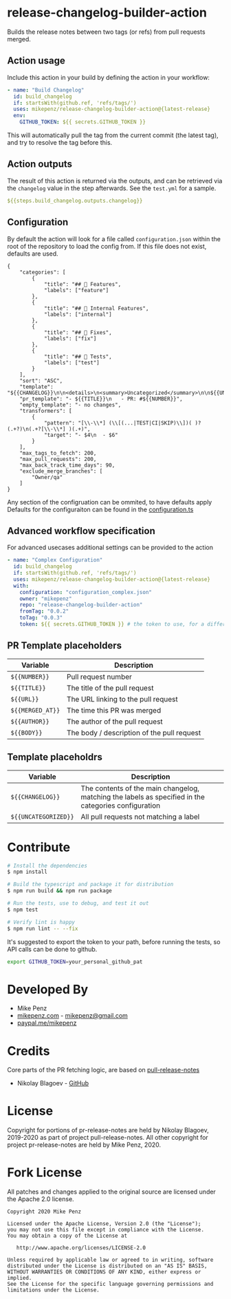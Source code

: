 
# release-changelog-builder-action

Builds the release notes between two tags (or refs) from pull requests merged.

## Action usage

Include this action in your build by defining the action in your workflow:

```yml
- name: "Build Changelog"
  id: build_changelog
  if: startsWith(github.ref, 'refs/tags/')
  uses: mikepenz/release-changelog-builder-action@{latest-release}
  env:
    GITHUB_TOKEN: ${{ secrets.GITHUB_TOKEN }}
```

This will automatically pull the tag from the current commit (the latest tag), and try to resolve the tag before this.

## Action outputs

The result of this action is returned via the outputs, and can be retrieved via the `changelog` value in the step afterwards. See the `test.yml` for a sample.

```yml
${{steps.build_changelog.outputs.changelog}}
```

## Configuration

By default the action will look for a file called `configuration.json` within the root of the repository to load the config from. If this file does not exist, defaults are used.

```
{
    "categories": [
        {
            "title": "## 🚀 Features",
            "labels": ["feature"]
        },
        {
            "title": "## 🦄 Internal Features",
            "labels": ["internal"]
        },
        {
            "title": "## 🐛 Fixes",
            "labels": ["fix"]
        },
        {
            "title": "## 🧪 Tests",
            "labels": ["test"]
        }
    ],
    "sort": "ASC",
    "template": "${{CHANGELOG}}\n\n<details>\n<summary>Uncategorized</summary>\n\n${{UNCATEGORIZED}}\n</details>",
    "pr_template": "- ${{TITLE}}\n   - PR: #${{NUMBER}}",
    "empty_template": "- no changes",
    "transformers": [
        {
            "pattern": "[\\-\\*] (\\[(...|TEST|CI|SKIP)\\])( )?(.+?)\n(.+?[\\-\\*] )(.+)",
            "target": "- $4\n  - $6"
        }
    ],
    "max_tags_to_fetch": 200,
    "max_pull_requests": 200,
    "max_back_track_time_days": 90,
    "exclude_merge_branches": [
        "Owner/qa"
    ]
}
```

Any section of the configruation can be ommited, to have defaults apply
Defaults for the configuraiton can be found in the [configuration.ts](https://github.com/mikepenz/release-changelog-builder-action/blob/develop/src/configuration.ts)


## Advanced workflow specification

For advanced usecases additional settings can be provided to the action

```yml
- name: "Complex Configuration"
  id: build_changelog
  if: startsWith(github.ref, 'refs/tags/')
  uses: mikepenz/release-changelog-builder-action@{latest-release}
  with:
    configuration: "configuration_complex.json"
    owner: "mikepenz"
    repo: "release-changelog-builder-action"
    fromTag: "0.0.2"
    toTag: "0.0.3"
    token: ${{ secrets.GITHUB_TOKEN }} # the token to use, for a different repository a PAT is required (Personal access token)
```

## PR Template placeholders

| Variable  | Description      |
| --------- | -------------------------- |
| `${{NUMBER}}` | Pull request number  |
| `${{TITLE}}`  | The title of the pull request |
| `${{URL}}` | The URL linking to the pull request   |
| `${{MERGED_AT}}`   | The time this PR was merged   |
| `${{AUTHOR}}`    | The author of the pull request |
| `${{BODY}}`    | The body / description of the pull request |

## Template placeholdrs

| Variable  | Description      |
| --------- | -------------------------- |
| `${{CHANGELOG}}` | The contents of the main changelog, matching the labels as specified in the categories configuration  |
| `${{UNCATEGORIZED}}`  | All pull requests not matching a label |


# Contribute

```bash
# Install the dependencies  
$ npm install

# Build the typescript and package it for distribution
$ npm run build && npm run package

# Run the tests, use to debug, and test it out
$ npm test

# Verify lint is happy
$ npm run lint -- --fix
```

It's suggested to export the token to your path, before running the tests, so API calls can be done to github.

```bash
export GITHUB_TOKEN=your_personal_github_pat
```


# Developed By

* Mike Penz
 * [mikepenz.com](http://mikepenz.com) - <mikepenz@gmail.com>
 * [paypal.me/mikepenz](http://paypal.me/mikepenz)

# Credits

Core parts of the PR fetching logic, are based on [pull-release-notes](https://github.com/nblagoev/pull-release-notes)
- Nikolay Blagoev - [GitHub](https://github.com/nblagoev/)

# License

   Copyright for portions of pr-release-notes are held by Nikolay Blagoev, 2019-2020 as part of project pull-release-notes. All other copyright for project pr-release-notes are held by Mike Penz, 2020.

# Fork License

All patches and changes applied to the original source are licensed under the Apache 2.0 license.

    Copyright 2020 Mike Penz

    Licensed under the Apache License, Version 2.0 (the "License");
    you may not use this file except in compliance with the License.
    You may obtain a copy of the License at

       http://www.apache.org/licenses/LICENSE-2.0

    Unless required by applicable law or agreed to in writing, software
    distributed under the License is distributed on an "AS IS" BASIS,
    WITHOUT WARRANTIES OR CONDITIONS OF ANY KIND, either express or implied.
    See the License for the specific language governing permissions and
    limitations under the License.
